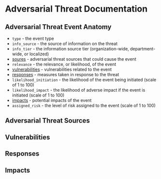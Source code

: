 # Adversarial Threat Documentation

## Adversarial Threat Event Anatomy

- `type` - the event type
- `info_source` - the source of information on the threat
- `info_tier` - the information source tier (organization-wide, department-wide, or localized)
- [soures](#adversarial-threat-sources) - adversarial threat sources that could cause the event
- `relevance` - the relevance, or likelihood, of the event
- [vulnerabilities](#vulnerabilities) - vulnerabilities related to the event
- [responses](#responses) - measures taken in response to the threat
- `likelihood_initiation` - the likelihood of the event being initiated (scale of 1 to 100)
- `likelihood_impact` - the likelihood of adverse impact if the event is initiated (scale of 1 to 100)
- [impacts](#impacts) - potential impacts of the event
- `assigned_risk` - the level of risk assigned to the event (scale of 1 to 100)

## Adversarial Threat Sources


## Vulnerabilities


## Responses


## Impacts

